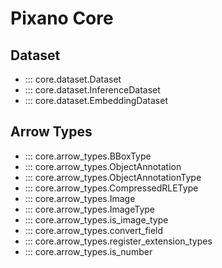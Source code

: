 # Pixano Core

## Dataset
- ::: core.dataset.Dataset
- ::: core.dataset.InferenceDataset
- ::: core.dataset.EmbeddingDataset

## Arrow Types
- ::: core.arrow_types.BBoxType
- ::: core.arrow_types.ObjectAnnotation
- ::: core.arrow_types.ObjectAnnotationType
- ::: core.arrow_types.CompressedRLEType
- ::: core.arrow_types.Image
- ::: core.arrow_types.ImageType
- ::: core.arrow_types.is_image_type
- ::: core.arrow_types.convert_field
- ::: core.arrow_types.register_extension_types
- ::: core.arrow_types.is_number